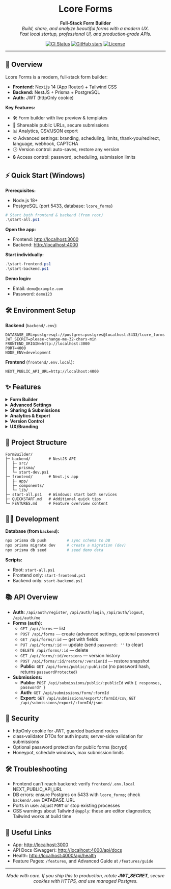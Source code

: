

<h1 align="center">Lcore Forms</h1>

<p align="center">
   <b>Full‑Stack Form Builder</b><br>
   <i>Build, share, and analyze beautiful forms with a modern UX.<br>Fast local startup, professional UI, and production‑grade APIs.</i>
</p>

<p align="center">
   <a href="https://github.com/Lcore17/LcoreFormBuilder/actions"><img src="https://img.shields.io/github/workflow/status/Lcore17/LcoreFormBuilder/CI?style=flat-square" alt="CI Status"></a>
   <a href="https://github.com/Lcore17/LcoreFormBuilder"><img src="https://img.shields.io/github/stars/Lcore17/LcoreFormBuilder?style=flat-square" alt="GitHub stars"></a>
   <a href="https://github.com/Lcore17/LcoreFormBuilder/blob/main/LICENSE"><img src="https://img.shields.io/github/license/Lcore17/LcoreFormBuilder?style=flat-square" alt="License"></a>
</p>


---

## 🚀 Overview

Lcore Forms is a modern, full‑stack form builder:

- **Frontend:** Next.js 14 (App Router) + Tailwind CSS
- **Backend:** NestJS + Prisma + PostgreSQL
- **Auth:** JWT (httpOnly cookie)

**Key Features:**
- 🛠️ Form builder with live preview & templates
- 🔗 Shareable public URLs, secure submissions
- 📊 Analytics, CSV/JSON export
- ⚙️ Advanced settings: branding, scheduling, limits, thank‑you/redirect, language, webhook, CAPTCHA
- 🕒 Version control: auto-saves, restore any version
- 🔒 Access control: password, scheduling, submission limits


## ⚡ Quick Start (Windows)

**Prerequisites:**
- Node.js 18+
- PostgreSQL (port 5433, database: `lcore_forms`)

```powershell
# Start both frontend & backend (from root)
.\start-all.ps1
```

**Open the app:**
- Frontend: [http://localhost:3000](http://localhost:3000)
- Backend: [http://localhost:4000](http://localhost:4000)

**Start individually:**
```powershell
.\start-frontend.ps1
.\start-backend.ps1
```

**Demo login:**
- Email: `demo@example.com`
- Password: `demo123`


## 🛠️ Environment Setup

**Backend** (`backend/.env`):
```env
DATABASE_URL=postgresql://postgres:postgres@localhost:5433/lcore_forms
JWT_SECRET=please-change-me-32-chars-min
FRONTEND_ORIGIN=http://localhost:3000
PORT=4000
NODE_ENV=development
```

**Frontend** (`frontend/.env.local`):
```env
NEXT_PUBLIC_API_URL=http://localhost:4000
```


## ✨ Features

<details>
<summary><b>Form Builder</b></summary>

- Live preview, drag‑friendly editing
- Text, long text, number, radio, checkbox, email
- Per‑field validation: required, min/max length, pattern, numeric ranges
- 8 professional templates
</details>

<details>
<summary><b>Advanced Settings</b></summary>

- Brand color, start/end date (scheduling), max submissions
- Thank‑you message, redirect URL, language
- Webhook URL (fire‑and‑forget), CAPTCHA toggle
- Password protection: set/remove a password per form
</details>

<details>
<summary><b>Sharing & Submissions</b></summary>

- Public form URL with secure submission API
- Server‑side validation, honeypot, schedule window enforcement, submission limits
- Password check required for protected forms
</details>

<details>
<summary><b>Analytics & Export</b></summary>

- Dashboard metrics
- CSV/JSON export endpoints
</details>

<details>
<summary><b>Version Control</b></summary>

- Automatic snapshot on create/update
- Version history listing + restore endpoint/UI
</details>

<details>
<summary><b>UX/Branding</b></summary>

- Modern landing page, dark mode, animations
- Footer and navbar adapt to auth state
</details>


## 📁 Project Structure

```text
FormBuilder/
├─ backend/        # NestJS API
│  ├─ src/
│  ├─ prisma/
│  └─ start-dev.ps1
├─ frontend/       # Next.js app
│  ├─ app/
│  ├─ components/
│  └─ lib/
├─ start-all.ps1   # Windows: start both services
├─ QUICKSTART.md   # Additional quick tips
└─ FEATURES.md     # Feature overview content
```


## 🧑‍💻 Development

**Database (from `backend`):**
```powershell
npx prisma db push         # sync schema to DB
npx prisma migrate dev     # create a migration (dev)
npx prisma db seed         # seed demo data
```

**Scripts:**
- Root: `start-all.ps1`
- Frontend only: `start-frontend.ps1`
- Backend only: `start-backend.ps1`


## 📚 API Overview

- **Auth:** `/api/auth/register`, `/api/auth/login`, `/api/auth/logout`, `/api/auth/me`
- **Forms (auth):**
   - `GET /api/forms` — list
   - `POST /api/forms` — create (advanced settings, optional password)
   - `GET /api/forms/:id` — get with fields
   - `PUT /api/forms/:id` — update (send `password: ''` to clear)
   - `DELETE /api/forms/:id` — delete
   - `GET /api/forms/:id/versions` — version history
   - `POST /api/forms/:id/restore/:versionId` — restore snapshot
   - **Public:** `GET /api/forms/public/:publicId` (no password hash, returns `passwordProtected`)
- **Submissions:**
   - **Public:** `POST /api/submissions/public/:publicId` with `{ responses, password? }`
   - **Auth:** `GET /api/submissions/form/:formId`
   - **Export:** `GET /api/submissions/export/:formId/csv`, `GET /api/submissions/export/:formId/json`


## 🔐 Security

- httpOnly cookie for JWT, guarded backend routes
- class‑validator DTOs for auth inputs; server‑side validation for submissions
- Optional password protection for public forms (bcrypt)
- Honeypot, schedule windows, max submission limits


## 🛠️ Troubleshooting

- Frontend can’t reach backend: verify `frontend/.env.local` NEXT_PUBLIC_API_URL
- DB errors: ensure Postgres on 5433 with `lcore_forms`; check `backend/.env` DATABASE_URL
- Ports in use: adjust `PORT` or stop existing processes
- CSS warnings about Tailwind `@apply`: these are editor diagnostics; Tailwind works at build time


## 🔗 Useful Links

- App: [http://localhost:3000](http://localhost:3000)
- API Docs (Swagger): [http://localhost:4000/api/docs](http://localhost:4000/api/docs)
- Health: [http://localhost:4000/api/health](http://localhost:4000/api/health)
- Feature Pages: `/features`, and Advanced Guide at `/features/guide`


---

<p align="center">
   <i>Made with care. If you ship this to production, rotate <b>JWT_SECRET</b>, secure cookies with HTTPS, and use managed Postgres.</i>
</p>
